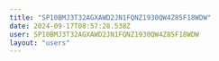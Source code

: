 ```yaml
---
title: "SP10BMJ3T32AGXAWD2JN1FQNZ1930QW4Z85F18WDW"
date: 2024-09-17T08:57:28.538Z
user: SP10BMJ3T32AGXAWD2JN1FQNZ1930QW4Z85F18WDW
layout: "users"
---
```

    